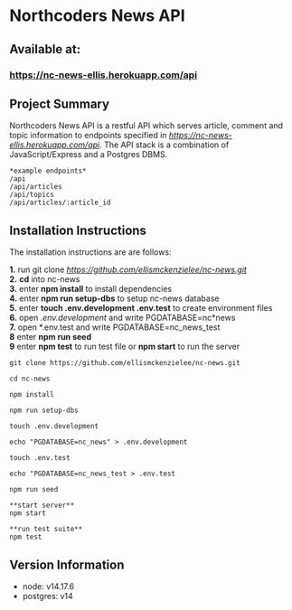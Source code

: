 # Northcoders News API

## Available at:

### https://nc-news-ellis.herokuapp.com/api

## Project Summary

Northcoders News API is a restful API which serves article, comment and topic information to endpoints specified in *https://nc-news-ellis.herokuapp.com/api*. The API stack is a combination of JavaScript/Express and a Postgres DBMS.

```http
*example endpoints*
/api
/api/articles
/api/topics
/api/articles/:article_id
```

## Installation Instructions

The installation instructions are are follows:

**1.** run git clone *https://github.com/ellismckenzielee/nc-news.git*  
**2.** **cd** into nc-news  
**3.** enter **npm install** to install dependencies  
**4.** enter **npm run setup-dbs** to setup nc-news database  
**5.** enter **touch .env.development .env.test** to create environment files  
**6.** open _.env.development_ and write PGDATABASE=nc*news  
**7.** open *.env.test and write PGDATABASE=nc_news_test  
**8** enter **npm run seed**  
**9** enter **npm test** to run test file or **npm start** to run the server

```
git clone https://github.com/ellismckenzielee/nc-news.git

cd nc-news

npm install

npm run setup-dbs

touch .env.development

echo "PGDATABASE=nc_news" > .env.development

touch .env.test

echo "PGDATABASE=nc_news_test > .env.test

npm run seed

**start server**
npm start

**run test suite**
npm test
```

## Version Information

- node: v14.17.6
- postgres: v14
